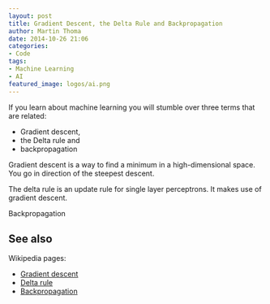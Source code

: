 ```yaml
---
layout: post
title: Gradient Descent, the Delta Rule and Backpropagation
author: Martin Thoma
date: 2014-10-26 21:06
categories:
- Code
tags:
- Machine Learning
- AI
featured_image: logos/ai.png
---
```


If you learn about machine learning you will stumble over three terms that are
related:

* Gradient descent,
* the Delta rule and
* backpropagation

Gradient descent is a way to find a minimum in a high-dimensional space. You
go in direction of the steepest descent.

The delta rule is an update rule for single layer perceptrons. It makes use
of gradient descent.

Backpropagation

## See also

Wikipedia pages:

* [Gradient descent](https://en.wikipedia.org/wiki/Gradient_descent)
* [Delta rule](https://en.wikipedia.org/wiki/Delta_rule)
* [Backpropagation](https://en.wikipedia.org/wiki/Backpropagation)